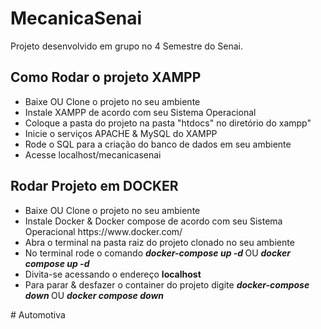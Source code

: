 ﻿# MecanicaSenai
Projeto desenvolvido em grupo no 4 Semestre do Senai.

<h2> Como Rodar o projeto XAMPP</h2>
<ul>
  <li>Baixe OU Clone o projeto no seu ambiente</li>
  <li>Instale XAMPP de acordo com seu Sistema Operacional</li>
  <li>Coloque a pasta do projeto na pasta "htdocs" no diretório do xampp"</li>
  <li>Inicie o serviços APACHE & MySQL do XAMPP</li>
  <li>Rode o SQL para a criação do banco de dados em seu ambiente</li>
  <li>Acesse localhost/mecanicasenai </li>
</ul>

<h2>Rodar Projeto em DOCKER </h2>
<ul>
  <li>Baixe OU Clone o projeto no seu ambiente</li>
  <li>Instale Docker & Docker compose de acordo com seu Sistema Operacional https://www.docker.com/</li>
  <li>Abra o terminal na pasta raiz do projeto clonado no seu ambiente</li>
  <li>No terminal rode o comando <i><b> docker-compose up -d </b></i> OU <i><b> docker compose up -d </b></i> </li>
  <li>Divita-se acessando o endereço <b>localhost</b></li>
  <li>Para parar & desfazer o container do projeto digite <i><b> docker-compose down </b></i> OU <i><b> docker compose down </b></i></li>
</ul>
#   A u t o m o t i v a  
 
